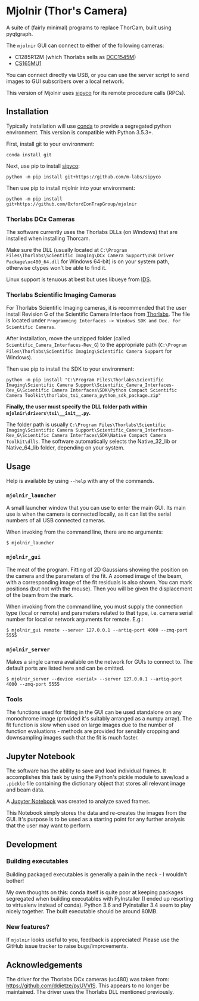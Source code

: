 # Mjolnir (Thor's Camera)

A suite of (fairly minimal) programs to replace ThorCam, built using pyqtgraph.

The `mjolnir` GUI can connect to either of the following cameras:
* C1285R12M (which Thorlabs sells as [DCC1545M](https://www.thorlabs.com/thorproduct.cfm?partnumber=DCC1545M))
* [CS165MU1](https://www.thorlabs.com/thorproduct.cfm?partnumber=CS165MU1)

You can connect directly via USB, or you can use the server script to send images to GUI subscribers over a local network.

This version of Mjolnir uses [sipyco](https://github.com/m-labs/sipyco) for its remote procedure calls (RPCs).


## Installation

Typically installation will use [conda](https://anaconda.org/) to provide a segregated python environment.
This version is compatible with Python 3.5.3+.

First, install git to your environment:

`conda install git`

Next, use pip to install [sipyco](https://github.com/m-labs/sipyco):

`python -m pip install git+https://github.com/m-labs/sipyco`

Then use pip to install mjolnir into your environment:

`python -m pip install git+https://github.com/OxfordIonTrapGroup/mjolnir`


### Thorlabs DCx Cameras

The software currently uses the Thorlabs DLLs (on Windows) that are installed when installing Thorcam.

Make sure the DLL (usually located at `C:\Program Files\Thorlabs\Scientific Imaging\DCx Camera Support\USB Driver Package\uc480_64.dll` for Windows 64-bit) is on your system path, otherwise ctypes won't be able to find it.

Linux support is tenuous at best but uses libueye from [IDS](https://en.ids-imaging.com/download-ueye-lin64.html).


### Thorlabs Scientific Imaging Cameras

For Thorlabs Scientific Imaging cameras, it is recommended that the user install Revision G of the Scientific Camera Interface from [Thorlabs](https://www.thorlabs.com/software_pages/ViewSoftwarePage.cfm?Code=ThorCam). The file is located under `Programming Interfaces -> Windows SDK and Doc. for Scientific Cameras`.

After installation, move the unzipped folder (called `Scientific_Camera_Interfaces-Rev_G`) to the appropriate path (`C:\Program Files\Thorlabs\Scientific Imaging\Scientific Camera Support` for Windows).

Then use pip to install the SDK to your environment:

`python -m pip install "C:\Program Files\Thorlabs\Scientific Imaging\Scientific Camera Support\Scientific_Camera_Interfaces-Rev_G\Scientific Camera Interfaces\SDK\Python Compact Scientific Camera Toolkit\thorlabs_tsi_camera_python_sdk_package.zip"`

**Finally, the user must specify the DLL folder path within `mjolnir\drivers\tsi\__init__.py`.**

The folder path is usually `C:\Program Files\Thorlabs\Scientific Imaging\Scientific Camera Support\Scientific_Camera_Interfaces-Rev_G\Scientific Camera Interfaces\SDK\Native Compact Camera Toolkit\dlls`. The software automatically selects the Native_32_lib or Native_64_lib folder, depending on your system.


## Usage

Help is available by using `--help` with any of the commands.


### `mjolnir_launcher`

A small launcher window that you can use to enter the main GUI.
Its main use is when the camera is connected locally, as it can list the serial numbers of all USB connected cameras.

When invoking from the command line, there are no arguments:

`$ mjolnir_launcher`


### `mjolnir_gui`

The meat of the program.
Fitting of 2D Gaussians showing the position on the camera and the parameters of the fit.
A zoomed image of the beam, with a corresponding image of the fit residuals is also shown.
You can mark positions (but not with the mouse).
Then you will be given the displacement of the beam from the mark.

When invoking from the command line, you must supply the connection type (local or remote) and parameters related to that type, i.e. camera serial number for local or network arguments for remote. E.g.:

`$ mjolnir_gui remote --server 127.0.0.1 --artiq-port 4000 --zmq-port 5555`


### `mjolnir_server`

Makes a single camera available on the network for GUIs to connect to.
The default ports are listed here and can be omitted.

`$ mjolnir_server --device <serial> --server 127.0.0.1 --artiq-port 4000 --zmq-port 5555`


### Tools

The functions used for fitting in the GUI can be used standalone on any monochrome image (provided it's suitably arranged as a numpy array).
The fit function is slow when used on large images due to the number of function evaluations - methods are provided for sensibly cropping and downsampling images such that the fit is much faster.


## Jupyter Notebook

The software has the ability to save and load individual frames.
It accomplishes this task by using the Python's pickle module to save/load a `.pickle` file containing the dictionary object that stores all relevant image and beam data.

A [Jupyter Notebook](https://github.com/OregonIons/mjolnir-frame-analyzer) was created to analyze saved frames.

This Notebook simply stores the data and re-creates the images from the GUI. It's purpose is to be used as a starting point for any further analysis that the user may want to perform.


## Development

### Building executables

Building packaged executables is generally a pain in the neck - I wouldn't bother!

My own thoughts on this: conda itself is quite poor at keeping packages segregated when building executables with PyInstaller (I ended up resorting to virtualenv instead of conda).
Python 3.6 and PyInstaller 3.4 seem to play nicely together.
The built executable should be around 80MB.


### New features?

If `mjolnir` looks useful to you, feedback is appreciated!
Please use the GitHub issue tracker to raise bugs/improvements.


## Acknowledgements

The driver for the Thorlabs DCx cameras (uc480) was taken from: <https://github.com/ddietze/pyUVVIS>.
This appears to no longer be maintained.
The driver uses the Thorlabs DLL mentioned previously.
